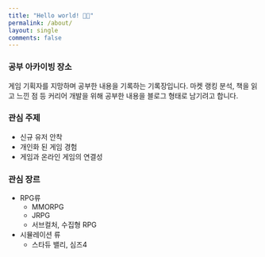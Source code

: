 ```yaml
---
title: "Hello world! 👋🏻"
permalink: /about/
layout: single
comments: false
---
```


### 공부 아카이빙 장소
게임 기획자를 지망하며 공부한 내용을 기록하는 기록장입니다. 
마켓 랭킹 분석, 책을 읽고 느낀 점 등 커리어 개발을 위해 공부한 내용을 블로그 형태로 남기려고 합니다. 

### 관심 주제
- 신규 유저 안착 
- 개인화 된 게임 경험
- 게임과 온라인 게임의 연결성 

### 관심 장르
- RPG류
    - MMORPG
    - JRPG
    - 서브컬처, 수집형 RPG
- 시뮬레이션 류
    - 스타듀 밸리, 심즈4 


